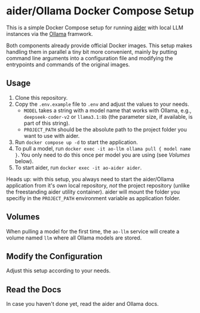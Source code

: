 # aider/Ollama Docker Compose Setup

This is a simple Docker Compose setup for running [aider](https://aider.chat/) with local LLM instances via the [Ollama](https://ollama.com/) framwork. 

Both components already provide official Docker images. This setup makes handling them in parallel a tiny bit more convenient, mainly by putting command line arguments into a configuration file and modifying the entrypoints and commands of the original images.

## Usage

1. Clone this repository.
2. Copy the `.env.example` file to `.env` and adjust the values to your needs.
   - `MODEL` takes a string with a model name that works with Ollama, e.g., `deepseek-coder-v2` or `llama3.1:8b` (the parameter size, if available, is part of this string).
   - `PROJECT_PATH` should be the absolute path to the project folder you want to use with aider. 
3. Run `docker compose up -d` to start the application.
4. To pull a model, run `docker exec -it ao-llm ollama pull { model name }`. You only need to do this once per model you are using (see _Volumes_ below).
5. To start aider, run `docker exec -it ao-aider aider`. 

Heads up: with this setup, you always need to start the aider/Ollama application from it's own local repository, _not_ the project repository (unlike the freestanding aider utility container). aider will mount the folder you specifiy in the `PROJECT_PATH` environment variable as application folder.

## Volumes

When pulling a model for the first time, the `ao-llm` service will create a volume named `llm` where all Ollama models are stored. 

## Modify the Configuration

Adjust this setup according to your needs. 

## Read the Docs

In case you haven't done yet, read the aider and Ollama docs.

